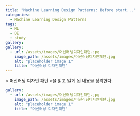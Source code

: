 ```yaml
---
title: "Machine Learning Design Patterns: Before start..."
categories:
  - Machine Learning Design Patterns
tags:
  - ML
  - DE
  - study
gallery:
gallery:
  - url: /assets/images/머신러닝디자인패턴.jpg
    image_path: /assets/images/머신러닝디자인패턴.jpg
    alt: "placeholder image 1"
    title: "머신러닝 디자인패턴"
---
```


< 머신러닝 디자인 패턴 >을 읽고 알게 된 내용을 정리한다.

```yaml
gallery:
  - url: /assets/images/머신러닝디자인패턴.jpg
    image_path: /assets/images/머신러닝디자인패턴.jpg
    alt: "placeholder image 1"
    title: "머신러닝 디자인패턴"
```

